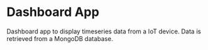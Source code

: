 # Dashboard App

Dashboard app to display timeseries data from a IoT device. Data is retrieved from a MongoDB database.